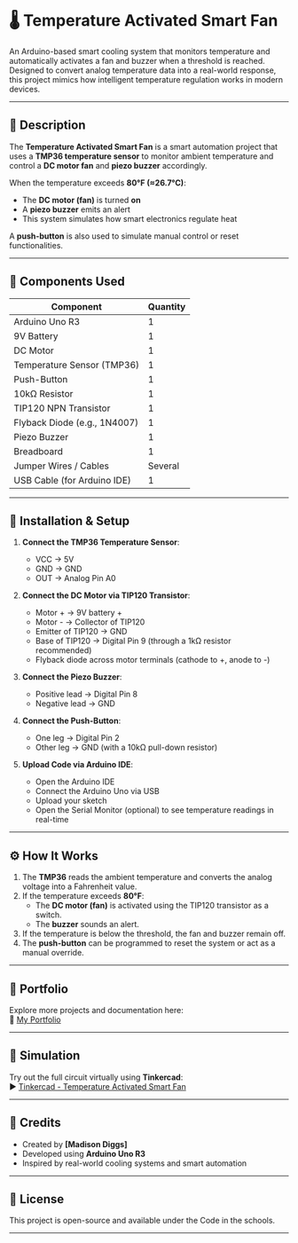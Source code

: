 # 🌡️ Temperature Activated Smart Fan

An Arduino-based smart cooling system that monitors temperature and automatically activates a fan and buzzer when a threshold is reached. Designed to convert analog temperature data into a real-world response, this project mimics how intelligent temperature regulation works in modern devices.

---

## 📝 Description

The **Temperature Activated Smart Fan** is a smart automation project that uses a **TMP36 temperature sensor** to monitor ambient temperature and control a **DC motor fan** and **piezo buzzer** accordingly.

When the temperature exceeds **80°F (≈26.7°C)**:
- The **DC motor (fan)** is turned **on**
- A **piezo buzzer** emits an alert
- This system simulates how smart electronics regulate heat

A **push-button** is also used to simulate manual control or reset functionalities.

---

## 🔧 Components Used

| Component               | Quantity |
|-------------------------|----------|
| Arduino Uno R3          | 1        |
| 9V Battery              | 1        |
| DC Motor                | 1        |
| Temperature Sensor (TMP36) | 1     |
| Push-Button             | 1        |
| 10kΩ Resistor           | 1        |
| TIP120 NPN Transistor   | 1        |
| Flyback Diode (e.g., 1N4007) | 1    |
| Piezo Buzzer            | 1        |
| Breadboard              | 1        |
| Jumper Wires / Cables   | Several  |
| USB Cable (for Arduino IDE) | 1     |

---

## 🚀 Installation & Setup

1. **Connect the TMP36 Temperature Sensor**:
   - VCC → 5V
   - GND → GND
   - OUT → Analog Pin A0

2. **Connect the DC Motor via TIP120 Transistor**:
   - Motor + → 9V battery +
   - Motor - → Collector of TIP120
   - Emitter of TIP120 → GND
   - Base of TIP120 → Digital Pin 9 (through a 1kΩ resistor recommended)
   - Flyback diode across motor terminals (cathode to +, anode to -)

3. **Connect the Piezo Buzzer**:
   - Positive lead → Digital Pin 8
   - Negative lead → GND

4. **Connect the Push-Button**:
   - One leg → Digital Pin 2
   - Other leg → GND (with a 10kΩ pull-down resistor)

5. **Upload Code via Arduino IDE**:
   - Open the Arduino IDE
   - Connect the Arduino Uno via USB
   - Upload your sketch
   - Open the Serial Monitor (optional) to see temperature readings in real-time

---

## ⚙️ How It Works

1. The **TMP36** reads the ambient temperature and converts the analog voltage into a Fahrenheit value.
2. If the temperature exceeds **80°F**:
   - The **DC motor (fan)** is activated using the TIP120 transistor as a switch.
   - The **buzzer** sounds an alert.
3. If the temperature is below the threshold, the fan and buzzer remain off.
4. The **push-button** can be programmed to reset the system or act as a manual override.

---

## 💼 Portfolio

Explore more projects and documentation here:  
🔗 [My Portfolio](https://sites.google.com/d/1kRYFgoPpI5KiRHlfU4u9C--i8z4OA6I5/p/1_ZLDAirpPNf5aijgyz-LQdDFrC5D1Gd2/edit)

---

## 🔬 Simulation

Try out the full circuit virtually using **Tinkercad**:  
▶️ [Tinkercad - Temperature Activated Smart Fan](https://www.tinkercad.com/things/lYeFC0zZli4-temperature-activated-smart-fan?sharecode=vWj4wilDKC2ACj5FddkXOg482MZ6C8VCMFNOsZqnjgg)

---

## 🙌 Credits

- Created by **[Madison Diggs]**
- Developed using **Arduino Uno R3**
- Inspired by real-world cooling systems and smart automation

---

## 📄 License

This project is open-source and available under the Code in the schools.

---
